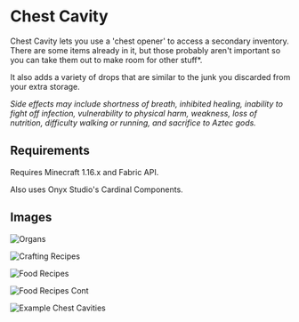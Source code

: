 # Chest Cavity
Chest Cavity lets you use a 'chest opener' to access a secondary inventory. There are some items already in it, but those probably aren't important so you can take them out to make room for other stuff\*. 

It also adds a variety of drops that are similar to the junk you discarded from your extra storage.

*Side effects may include shortness of breath, inhibited healing, inability to fight off infection, vulnerability to physical harm, weakness, loss of nutrition, difficulty walking or running, and sacrifice to Aztec gods.*

## Requirements
Requires Minecraft 1.16.x and Fabric API. 

Also uses Onyx Studio's Cardinal Components.


## Images


![Organs](https://user-images.githubusercontent.com/12503726/99141695-bdbcf700-2602-11eb-8110-3f8b302572ec.png)

![Crafting Recipes](https://user-images.githubusercontent.com/12503726/99141692-b990d980-2602-11eb-8b11-ff51789d1c8e.png)

![Food Recipes](https://user-images.githubusercontent.com/12503726/99141699-c3b2d800-2602-11eb-862d-32a690966325.png)

![Food Recipes Cont](https://user-images.githubusercontent.com/12503726/99141703-c9a8b900-2602-11eb-9711-c351a38f724e.png)

![Example Chest Cavities](https://user-images.githubusercontent.com/12503726/99141626-fc05e680-2601-11eb-8437-a07a02188096.png)

